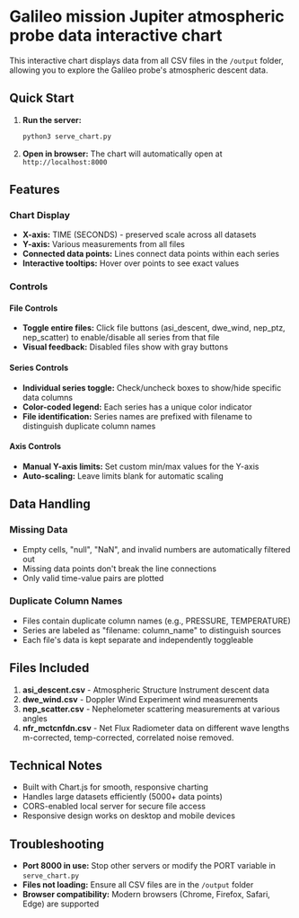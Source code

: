 # Galileo mission Jupiter atmospheric probe data interactive chart

This interactive chart displays data from all CSV files in the `/output` folder, allowing you to explore the Galileo probe's atmospheric descent data.

## Quick Start

1. **Run the server:**
   ```bash
   python3 serve_chart.py
   ```

2. **Open in browser:**
   The chart will automatically open at `http://localhost:8000`

## Features

### Chart Display
- **X-axis:** TIME (SECONDS) - preserved scale across all datasets
- **Y-axis:** Various measurements from all files
- **Connected data points:** Lines connect data points within each series
- **Interactive tooltips:** Hover over points to see exact values

### Controls

#### File Controls
- **Toggle entire files:** Click file buttons (asi_descent, dwe_wind, nep_ptz, nep_scatter) to enable/disable all series from that file
- **Visual feedback:** Disabled files show with gray buttons

#### Series Controls
- **Individual series toggle:** Check/uncheck boxes to show/hide specific data columns
- **Color-coded legend:** Each series has a unique color indicator
- **File identification:** Series names are prefixed with filename to distinguish duplicate column names

#### Axis Controls
- **Manual Y-axis limits:** Set custom min/max values for the Y-axis
- **Auto-scaling:** Leave limits blank for automatic scaling

## Data Handling

### Missing Data
- Empty cells, "null", "NaN", and invalid numbers are automatically filtered out
- Missing data points don't break the line connections
- Only valid time-value pairs are plotted

### Duplicate Column Names
- Files contain duplicate column names (e.g., PRESSURE, TEMPERATURE)
- Series are labeled as "filename: column_name" to distinguish sources
- Each file's data is kept separate and independently toggleable

## Files Included

1. **asi_descent.csv** - Atmospheric Structure Instrument descent data
2. **dwe_wind.csv** - Doppler Wind Experiment wind measurements  
3. **nep_scatter.csv** - Nephelometer scattering measurements at various angles
4. **nfr_mctcnfdn.csv** - Net Flux Radiometer data on different wave lengths m-corrected, temp-corrected, correlated noise removed.

## Technical Notes

- Built with Chart.js for smooth, responsive charting
- Handles large datasets efficiently (5000+ data points)
- CORS-enabled local server for secure file access
- Responsive design works on desktop and mobile devices

## Troubleshooting

- **Port 8000 in use:** Stop other servers or modify the PORT variable in `serve_chart.py`
- **Files not loading:** Ensure all CSV files are in the `/output` folder
- **Browser compatibility:** Modern browsers (Chrome, Firefox, Safari, Edge) are supported 
